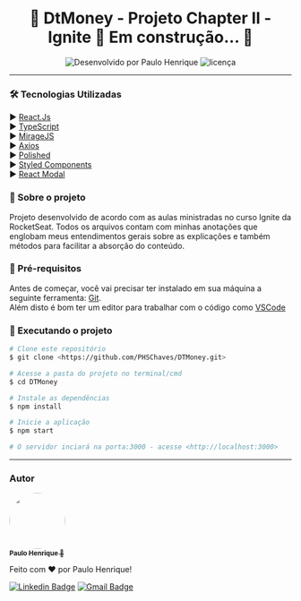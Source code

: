 <h1 align="center">
	🚧 DtMoney - Projeto Chapter II - Ignite 🚀 Em construção... 🚧
</h1>

<p align="center">
  <img alt="Desenvolvido por Paulo Henrique" src="https://img.shields.io/badge/Desenvolvido%20por-Paulo Henrique-%237519C1?style=for-the-badge">
  <img alt="licença" src="https://img.shields.io/bower/l/mi?label=Licen%C3%A7a&style=for-the-badge"/>
</p>

<hr>

### 🛠 Tecnologias Utilizadas

:arrow_forward: [React.Js](https://pt-br.reactjs.org/) <br>
:arrow_forward: [TypeScript](https://www.typescriptlang.org/) <br>
:arrow_forward: [MirageJS](https://miragejs.com/)<br>
:arrow_forward: [Axios](https://github.com/axios/axios)<br>
:arrow_forward: [Polished](https://polished.js.org/docs/)<br>
:arrow_forward: [Styled Components](https://styled-components.com/)<br>
:arrow_forward: [React Modal](https://www.npmjs.com/package/react-modal)


### :rotating_light: Sobre o projeto

<p> Projeto desenvolvido de acordo com as aulas ministradas no curso Ignite da RocketSeat. Todos os arquivos contam com minhas anotações que englobam meus entendimentos gerais sobre as explicações e também métodos para facilitar a absorção do conteúdo. <p/>

### :checkered_flag: Pré-requisitos

Antes de começar, você vai precisar ter instalado em sua máquina a seguinte ferramenta:
[Git](https://git-scm.com).<br>
Além disto é bom ter um editor para trabalhar com o código como [VSCode](https://code.visualstudio.com/)

### 🎲 Executando o projeto

```bash
# Clone este repositório
$ git clone <https://github.com/PHSChaves/DTMoney.git>

# Acesse a pasta do projeto no terminal/cmd
$ cd DTMoney

# Instale as dependências
$ npm install

# Inicie a aplicação
$ npm start

# O servidor inciará na porta:3000 - acesse <http://localhost:3000>
```
<hr>

### Autor

<a href="https://github.com/PHSChaves">
 <img style="border-radius: 100%;" src="https://scontent.fgru6-1.fna.fbcdn.net/v/t1.6435-9/157599609_451316492729739_6991107159592866136_n.jpg?_nc_cat=107&ccb=1-3&_nc_sid=09cbfe&_nc_ohc=cqVfmICWNhsAX96ASMP&_nc_ht=scontent.fgru6-1.fna&oh=01f7d479cb4704cfcc7c21b874568e6b&oe=60E9C332" width="100px;" alt=""/>
 <br />
 <sub><b>Paulo Henrique 🚀</b></sub></a>


Feito com ❤️ por Paulo Henrique!

[![Linkedin Badge](https://img.shields.io/badge/-Paulo&nbsp;Henrique-blue?style=flat-square&logo=Linkedin&logoColor=white&link=https://www.linkedin.com/in/paulohschaves/)](https://www.linkedin.com/in/paulohschaves/) 
[![Gmail Badge](https://img.shields.io/badge/-PHSennesC@gmail.com-c14438?style=flat-square&logo=Gmail&logoColor=white&link=mailto:PHSennesC@gmail.com)](mailto:PHSennesC@gmail.com)
